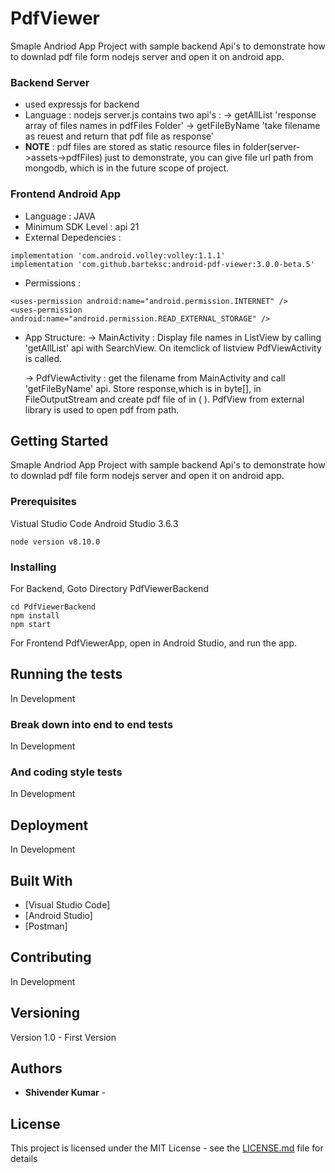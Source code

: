 # PdfViewer

Smaple Andriod App Project with sample backend Api's to demonstrate how to downlad pdf file form nodejs server and open it on android app.

### Backend Server

* used expressjs for backend
* Language : nodejs
server.js contains two api's :
 -> getAllList 'response array of files names in pdfFiles Folder'
 -> getFileByName 'take filename as reuest and return that pdf file as response'
* **NOTE** : pdf files are stored as static resource files in folder(server->assets->pdfFiles) just to demonstrate, you can give file url path from mongodb, which is in the future scope of project.

 ### Frontend Android App 
 
 * Language : JAVA
 * Minimum SDK Level : api 21
 * External Depedencies : 
 ```
 implementation 'com.android.volley:volley:1.1.1'
 implementation 'com.github.barteksc:android-pdf-viewer:3.0.0-beta.5'
 ```
 * Permissions :
 ```
 <uses-permission android:name="android.permission.INTERNET" />
 <uses-permission android:name="android.permission.READ_EXTERNAL_STORAGE" />
```
 * App Structure:
     -> MainActivity    : Display file names in ListView by calling 'getAllList' api with SearchView. On itemclick of listview                           PdfViewActivity is called.
     
     -> PdfViewActivity : get the filename from MainActivity and call 'getFileByName' api.
                          Store response,which is in byte[], in FileOutputStream and create pdf file of in ( ).
                          PdfView from external library is used to open pdf from path.
 
 ###

## Getting Started
Smaple Andriod App Project with sample backend Api's to demonstrate how to downlad pdf file form nodejs server and open it on android app.

### Prerequisites

Vistual Studio Code
Android Studio 3.6.3


```
node version v8.10.0
```

### Installing

For Backend, Goto Directory PdfViewerBackend

```
cd PdfViewerBackend
npm install
npm start
```

For Frontend PdfViewerApp, open in Android Studio, and run the app.

## Running the tests

In Development

### Break down into end to end tests

In Development

### And coding style tests

In Development

## Deployment

In Development

## Built With

* [Visual Studio Code]
* [Android Studio]
* [Postman]

## Contributing

In Development

## Versioning

Version 1.0 - First Version

## Authors

* **Shivender Kumar** - 

## License

This project is licensed under the MIT License - see the [LICENSE.md](LICENSE.md) file for details


